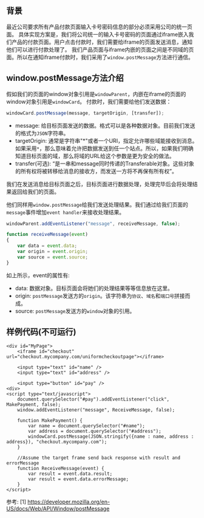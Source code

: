 ## 背景
最近公司要求所有产品付款页面输入卡号密码信息的部分必须采用公司的统一页面。
具体实现方案是，我们将公司统一的输入卡号密码的页面通过iframe嵌入我们产品的付款页面。用户点击付款时，我们需要给iframe的页面发送消息，通知他们可以进行付款处理了。
我们产品页面与iframe内嵌的页面之间是不同域的页面。所以在通知iframe付款时，我们采用了`window.postMessage`方法进行通信。

## window.postMessage方法介绍

假如我们的页面的window对象引用是`windowParent`，内嵌在iframe的页面的window对象引用是`windowCard`。
付款时，我们需要给他们发送数据：
```javascript
windowCard.postMessage(message, targetOrigin, [transfer]);
```
* message: 给目标页面发送的数据。格式可以是各种数据对象。目前我们发送的格式为`JSON`字符串。
* targetOrigin: 通常是字符串"*"或者一个URI，指定允许哪些域能接收到消息。如果采用`*`，那么意味着允许把数据发送到任一个站点。所以，如果我们明确知道目标页面的域，那么将域的URL给这个参数是更为安全的做法。
* transfer(可选): “是一串和message同时传递的Transferable对象。这些对象的所有权将被转移给消息的接收方，而发送一方将不再保有所有权”。

我们在发送消息给目标页面之后，目标页面进行数据处理，处理完毕后会将处理结果返回给我们的页面。

他们同样用`window.postMessage`给我们发送处理结果。我们通过给我们页面的`message`事件增加`event handler`来接收处理结果。
```javascript
windowParent.addEventListener("message", receiveMessage, false);

function receiveMessage(event)
{
    var data = event.data;
    var origin = event.origin;
    var source = event.source;
}
```
如上所示，event的属性有:
* data: 数据对象。目标页面会将她们的处理结果等等信息放在这里。
* origin: `postMessage`发送方的`origin`。该字符串为`协议`、`域名`和`端口号`拼接而成。
* source: `postMessage`发送方的`window`对象的引用。

## 样例代码(不可运行)
```
<div id="MyPage">
    <iframe id="checkout" url="checkout.mycompany.com/uniformcheckoutpage"></iframe>
    
    <input type="text" id="name" />
    <input type="text" id="address" />
    
    <input type="button" id="pay" />
<div>
<script type="text/javascript">
    document.querySelector("#pay").addEventListener("click", MakePayment, false);
    window.addEventListener("message", ReceiveMessage, false);
    
    function MakePayment() {
        var name = document.querySelector("#name");
        var address = document.querySelector("#address");
        windowCard.postMessage(JSON.stringify({name : name, address : address}), "checkout.mycompany.com");
    }
    
    //Assume the target frame send back response with result and errorMessage
    function ReceiveMessage(event) {
        var result = event.data.result;
        var result = event.data.errorMessage;
    }
</script>
```

参考:
[1] https://developer.mozilla.org/en-US/docs/Web/API/Window/postMessage